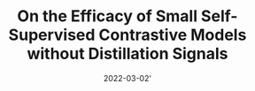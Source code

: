 ---
title: "On the Efficacy of Small Self-Supervised Contrastive Models without Distillation Signals"
collection: publications
permalink: /publication/2022-03-02-lightweight
tldr: 'This paper studies the issue of training self-supervised small models without distillation signals. Key observations about the learned representation distribution are made and several empirical measures addressing the problem are evaluated.'
date: 2022-03-02'
venue: '<i>Thirty-Sixth AAAI Conference on Artificial Intelligence (AAAI),</i> 2022.'
paperurl: 'https://arxiv.org/pdf/2107.14762.pdf'
codeurl: 'https://github.com/WOWNICE/ssl-small'
slidesurl: 'https://aaai-2022.virtualchair.net/poster_aaai3608'
img: '/images/publications/lightweight.png'
authors: "<b>Haizhou Shi</b>, Youcai Zhang, Siliang Tang, Wenjie Zhu, Yaqian Li, Yandong Guo, Yueting Zhuang"
selected: true
---